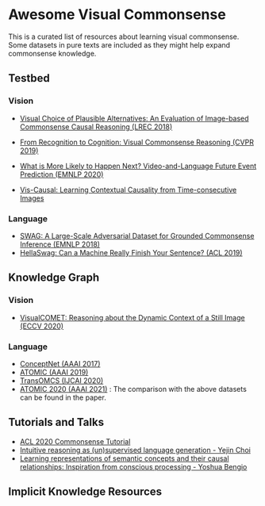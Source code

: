 # Awesome Visual Commonsense

This is a curated list of resources about learning visual commonsense. Some datasets in pure texts are included as they might help expand commonsense knowledge. 

## Testbed

### Vision

* [Visual Choice of Plausible Alternatives: An Evaluation of Image-based Commonsense Causal Reasoning (LREC 2018)](https://www.aclweb.org/anthology/L18-1316/)
* [From Recognition to Cognition: Visual Commonsense Reasoning (CVPR 2019)](https://visualcommonsense.com/)

* [What is More Likely to Happen Next? Video-and-Language Future Event Prediction (EMNLP 2020)](https://www.aclweb.org/anthology/2020.emnlp-main.706)

* [Vis-Causal: Learning Contextual Causality from Time-consecutive Images](https://arxiv.org/abs/2012.07138)

### Language

* [SWAG: A Large-Scale Adversarial Dataset for Grounded Commonsense Inference (EMNLP 2018)](https://rowanzellers.com/swag/)
* [HellaSwag: Can a Machine Really Finish Your Sentence? (ACL 2019)](https://rowanzellers.com/hellaswag/)

## Knowledge Graph

### Vision

* [VisualCOMET: Reasoning about the Dynamic Context of a Still Image (ECCV 2020)](https://visualcomet.xyz/)

### Language

* [ConceptNet (AAAI 2017)](https://conceptnet.io/)
* [ATOMIC (AAAI 2019)](https://allenai.org/data/atomic)
* [TransOMCS (IJCAI 2020)](https://arxiv.org/abs/2005.00206)
* [ATOMIC 2020 (AAAI 2021)](https://allenai.org/data/atomic-2020) : The comparison with the above datasets can be found in the paper.

## Tutorials and Talks

* [ACL 2020 Commonsense Tutorial](https://homes.cs.washington.edu/~msap/acl2020-commonsense/)
* [Intuitive reasoning as (un)supervised language generation - Yejin Choi](https://www.youtube.com/watch?v=QN_LUgU9-kg)
* [Learning representations of semantic concepts and their causal relationships: Inspiration from conscious processing - Yoshua Bengio](https://www.youtube.com/watch?v=u3IR6sSwwjg)

## Implicit Knowledge Resources



